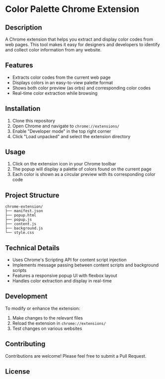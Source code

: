 # Color Palette Chrome Extension

## Description

A Chrome extension that helps you extract and display color codes from web pages. This tool makes it easy for designers and developers to identify and collect color information from any website.

## Features

- Extracts color codes from the current web page
- Displays colors in an easy-to-view palette format
- Shows both color preview (as orbs) and corresponding color codes
- Real-time color extraction while browsing

## Installation

1. Clone this repository
2. Open Chrome and navigate to `chrome://extensions/`
3. Enable "Developer mode" in the top right corner
4. Click "Load unpacked" and select the extension directory

## Usage

1. Click on the extension icon in your Chrome toolbar
2. The popup will display a palette of colors found on the current page
3. Each color is shown as a circular preview with its corresponding color code

## Project Structure

```
chrome-extension/
├── manifest.json
├── popup.html
├── popup.js
├── content.js
├── background.js
└── style.css
```

## Technical Details

- Uses Chrome's Scripting API for content script injection
- Implements message passing between content scripts and background scripts
- Features a responsive popup UI with flexbox layout
- Handles color extraction and display in real-time

## Development

To modify or enhance the extension:

1. Make changes to the relevant files
2. Reload the extension in `chrome://extensions/`
3. Test changes on various websites

## Contributing

Contributions are welcome! Please feel free to submit a Pull Request.

## License

